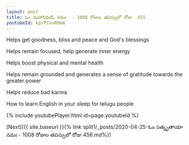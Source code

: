 ```yaml
---
layout: post
title: ఓం మహానిధయే నమః  - 1008 రోజుల తపస్సులో రోజు  455
youtubeId: kprPCvvRMmA
---
```

 
 
Helps get goodness, bliss and peace and God's blessings
 
Helps remain focused, help generate inner energy 
 
Helps boost physical and mental health 
 
Helps remain grounded and generates a sense of gratitude towards the greater power 
 
Helps reduce bad karma
 
How to learn English in your sleep for telugu people
 
 
 
 


{% include youtubePlayer.html id=page.youtubeId %}
 
[Next]({{ site.baseurl }}{% link split1/_posts/2020-04-25-ఓం సత్కృతాయా నమః  - 1008 రోజుల తపస్సులో రోజు  456.md%})
 
